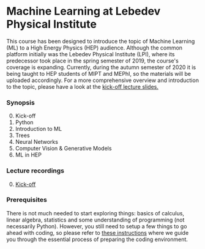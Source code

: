 # Machine Learning at Lebedev Physical Institute

This course has been designed to introduce the topic of Machine Learning (ML) to a High Energy Physics (HEP) audience. Although the common platform initially was the Lebedev Physical Institute (LPI), where its predecessor took place in the spring semester of 2019, the course's coverage is expanding. Currently, during the autumn semester of 2020 it is being taught to HEP students of MIPT and MEPhI, so the materials will be uploaded accordingly. For a more comprehensive overview and introduction to the topic, please have a look at the [kick-off lecture slides.](https://github.com/ml-lpi/ml-lpi/blob/master/Kick-off/Kick_off_lecture.pdf)

### Synopsis
0.  Kick-off
1.  Python
2.  Introduction to ML
3.  Trees
4.  Neural Networks
5.  Computer Vision & Generative Models
6.  ML in HEP

### Lecture recordings
0. [Kick-off](https://drive.google.com/file/d/1QuuOI90HoC299y6wI4VBgcvfLFjlhCgp/view?usp=sharing)

### Prerequisites
There is not much needed to start exploring things: basics of calculus, linear algebra, statistics and some understanding of programming (not necessarily Python). However, you still need to setup a few things to go ahead with coding, so please refer to [these instructions](https://www.notion.so/Getting-started-5c28a72ae7c84828a916d2644d084176) where we guide you through the essential process of preparing the coding environment. 
